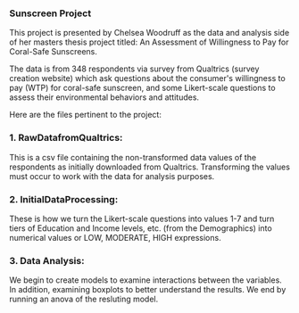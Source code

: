 ### Sunscreen Project

This project is presented by Chelsea Woodruff as the data and analysis side of her masters thesis project titled: An Assessment of Willingness to Pay for Coral-Safe Sunscreens.

The data is from 348 respondents via survey from Qualtrics (survey creation website) which ask questions about the consumer's willingness to pay (WTP) for coral-safe sunscreen, and some Likert-scale questions to assess their environmental behaviors and attitudes.

Here are the files pertinent to the project:

### 1. RawDatafromQualtrics: 
This is a csv file containing the non-transformed data values of the respondents as initially downloaded from Qualtrics. Transforming the values must occur to work with the data for analysis purposes.

### 2. InitialDataProcessing: 
These is how we turn the Likert-scale questions into values 1-7 and turn tiers of Education and Income levels, etc. (from the Demographics) into numerical values or LOW, MODERATE, HIGH expressions. 

### 3. Data Analysis: 
We begin to create models to examine interactions between the variables. In addition, examining boxplots to better understand the results. We end by running an anova of the resluting model.